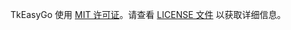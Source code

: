 TkEasyGo 使用 [MIT 许可证](https://opensource.org/licenses/MIT)。请查看 [LICENSE 文件](https://github.com//TkEasyGo/blob/main/LICENSE) 以获取详细信息。